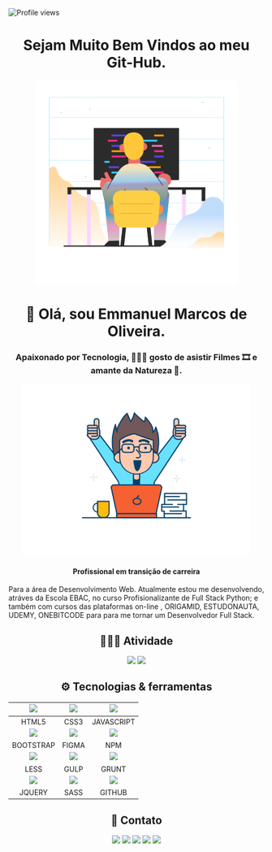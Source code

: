 <p align="left"><img src="https://komarev.com/ghpvc/?username=emmanuelmarcosdeoliveira&color=yellow" alt="Profile views"/></p>
<h1 align="center">Sejam Muito Bem Vindos ao meu Git-Hub.</h1>


<div align="center">
<img max-width="550" src="https://github.com/emmanuelmarcosdeoliveira/emmanuelmarcosdeoliveira/blob/main/marginalia-programming.gif" />
</div>
 
<h1 align="center">👋 Olá, sou Emmanuel Marcos de Oliveira.</h1>  
<div align="center">
<h3>Apaixonado por Tecnologia, 🧑🏻‍💻 gosto de asistir Filmes 🎞️ e amante da Natureza 🌳.</h3>
</div>  
<div align="center">
<img width="450" src="https://github.com/emmanuelmarcosdeoliveira/emmanuelmarcosdeoliveira/blob/main/checklist.svg" />
<h4>Profissional em transição de carreira</h4>  
</div>
<div width="300">
<p>Para a área de Desenvolvimento Web. Atualmente estou me desenvolvendo, atráves da Escola EBAC, no curso Profisionalizante de Full Stack Python; e também com cursos das plataformas on-line , ORIGAMID, ESTUDONAUTA, UDEMY, ONEBITCODE para para me tornar um Desenvolvedor Full Stack.</p> 
</div>
<h2 align="center"> 🧑🏻‍💻 Atividade </h2>
<div align="center">
<img  height="170em" src="https://github-readme-stats.vercel.app/api?username=emmanuelmarcosdeoliveira&show_icons=true&theme=tokyonight&include_all_commits=true&count_private=true"/>         
<img height="170em" src="https://github-readme-stats.vercel.app/api/top-langs/?username=emmanuelmarcosdeoliveira&layout=compact&langs_count=7&theme=tokyonight"/>
</div>
<h2 align="center">⚙️ Tecnologias & ferramentas</h2> 

<div align="center">
 
 | <img width="80" src="https://cdn.jsdelivr.net/gh/devicons/devicon/icons/html5/html5-original.svg" /> | <img  width="80"  src="https://cdn.jsdelivr.net/gh/devicons/devicon/icons/css3/css3-original.svg" /> | <img  width="80"  src="https://cdn.jsdelivr.net/gh/devicons/devicon/icons/javascript/javascript-original.svg" /> | 
|:--:|:--:|:--:|  
|HTML5|CSS3|JAVASCRIPT|
| <img  width="80"  src="https://cdn.jsdelivr.net/gh/devicons/devicon/icons/bootstrap/bootstrap-original.svg"/> | <img  width="80"  src="https://cdn.jsdelivr.net/gh/devicons/devicon/icons/figma/figma-original.svg" /> | <img  width="80"  src="https://cdn.jsdelivr.net/gh/devicons/devicon/icons/npm/npm-original-wordmark.svg" />
|BOOTSTRAP|FIGMA|NPM|
<img  width="80"  src="https://cdn.jsdelivr.net/gh/devicons/devicon/icons/less/less-plain-wordmark.svg" /> | <img  width="80"  src="https://cdn.jsdelivr.net/gh/devicons/devicon/icons/gulp/gulp-plain.svg" /> |  <img  width="80"  src="https://cdn.jsdelivr.net/gh/devicons/devicon/icons/grunt/grunt-original.svg" /> 
LESS|GULP|GRUNT|
<img  width="80"  src="https://cdn.jsdelivr.net/gh/devicons/devicon/icons/jquery/jquery-original.svg" /> | <img  width="80"  src="https://cdn.jsdelivr.net/gh/devicons/devicon/icons/sass/sass-original.svg" /> |<img  width="80"  src="https://cdn.jsdelivr.net/gh/devicons/devicon/icons/github/github-original.svg" />  | 
|JQUERY|SASS|GITHUB|   
</div>

 
   <h2 align='center'>📲 Contato</h2> 
 <div align="center"> 
<a href ="https://wa.me/5511968336094"><img src="https://img.shields.io/badge/WhatsApp-25D366?style=for-the-badge&logo=whatsapp&logoColor=white"></a>
<a href = "mailto:emmanuelmarcosdeoliveira@gmail.com"><img src="https://img.shields.io/badge/Gmail-D14836?style=for-the-badge&logo=gmail&logoColor=white" target="_blank"></a>
<a href="https://www.linkedin.com/in/oliveira-marcos-emmanuel?lipi=urn%3Ali%3Apage%3Ad_flagship3_profile_view_base_contact_details%3BUetG4s3ZT76Byt3XWdZ2Tg%3D%3D" target="_blank"><img src="https://img.shields.io/badge/-LinkedIn-%230077B5?style=for-the-badge&logo=linkedin&logoColor=white" target="_blank"></a> 
<a href="https://discord.gg/EqjhkWXvkJ"><img src="https://img.shields.io/badge/Discord-7289DA?style=for-the-badge&logo=discord&logoColor=white"></a> 
<a href="https://www.instagram.com/developer_in_starting/"><img src="https://img.shields.io/badge/Instagram-E4405F?style=for-the-badge&logo=instagram&logoColor=white"></a>  
 </div>
 
